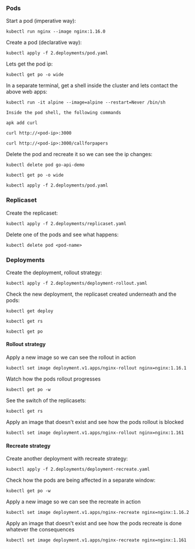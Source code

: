 ### Pods

Start a pod (imperative way):

`kubectl run nginx --image nginx:1.16.0`

Create a pod (declarative way):

`kubectl apply -f 2.deployments/pod.yaml`

Lets get the pod ip: 

`kubectl get po -o wide`

In a separate terminal, get a shell inside the cluster and lets contact the above web apps:

`kubectl run -it alpine --image=alpine --restart=Never /bin/sh`

    Inside the pod shell, the following commands

    apk add curl

    curl http://<pod-ip>:3000

    curl http://<pod-ip>:3000/callforpapers

Delete the pod and recreate it so we can see the ip changes:

`kubectl delete pod go-api-demo`

`kubectl get po -o wide`

`kubectl apply -f 2.deployments/pod.yaml`


### Replicaset

Create the replicaset:

`kubectl apply -f 2.deployments/replicaset.yaml`

Delete one of the pods and see what happens: 

`kubectl delete pod <pod-name>`


### Deployments

Create the deployment, rollout strategy:

`kubectl apply -f 2.deployments/deployment-rollout.yaml`

Check the new deployment, the replicaset created underneath and the pods:

`kubectl get deploy`

`kubectl get rs`

`kubectl get po`

#### Rollout strategy

Apply a new image so we can see the rollout in action

`kubectl set image deployment.v1.apps/nginx-rollout nginx=nginx:1.16.1`

Watch how the pods rollout progresses

`kubectl get po -w`

See the switch of the replicasets:

`kubectl get rs`

Apply an image that doesn't exist and see how the pods rollout is blocked

`kubectl set image deployment.v1.apps/nginx-rollout nginx=nginx:1.161`


#### Recreate strategy

Create another deployment with recreate strategy:

`kubectl apply -f 2.deployments/deployment-recreate.yaml`

Check how the pods are being affected in a separate window:

`kubectl get po -w`

Apply a new image so we can see the recreate in action

`kubectl set image deployment.v1.apps/nginx-recreate nginx=nginx:1.16.2`

Apply an image that doesn't exist and see how the pods recreate is done whatever the consequences

`kubectl set image deployment.v1.apps/nginx-recreate nginx=nginx:1.161`